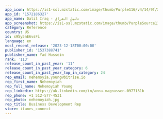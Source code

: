```yaml
---
app_icon: https://is1-ssl.mzstatic.com/image/thumb/Purple116/v4/14/9f/39/149f398e-ed56-6164-7267-c33b8ab60843/AppIcon-1x_U007emarketing-0-7-0-85-220.png/1024x1024bb.png
app_id: '1572186327'
app_name: Dalil Iraq - دليل العراق
app_screenshot: https://is1-ssl.mzstatic.com/image/thumb/PurpleSource112/v4/6d/8e/58/6d8e58b7-a0e7-1d69-40d2-673a52c296e5/ed605f5a-b5c4-48ee-a2bb-20276160186b_Simulator_Screen_Shot_-_iPhone_13_Pro_Max_-_2022-06-07_at_14.06.33.png/1284x2778bb.png
category: Reference
country: US
id: s95y5nE6vsFi
language: en
most_recent_release: '2023-12-18T00:00:00'
publisher_id: '1537388741'
publisher_name: Yad Hussein
rank: '113'
release_count_in_past_year: '11'
release_count_in_past_year_category: 6
release_count_in_past_year_top_in_category: 24
rep_email: nehemoyia.young@bitrise.io
rep_first_name: Nehemoyiah
rep_full_name: Nehemoyiah Young
rep_linkedin: https://uk.linkedin.com/in/anna-magnussen-0977131b
rep_phone: +1 512-577-4531
rep_photo: nehemoyiah.jpg
rep_title: Business Development Rep
store: itunes_connect
---
```

